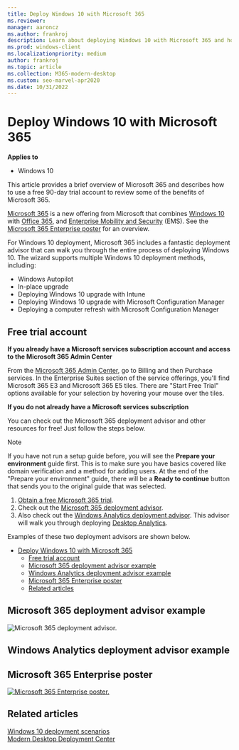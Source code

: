 ```yaml
---
title: Deploy Windows 10 with Microsoft 365
ms.reviewer: 
manager: aaroncz
ms.author: frankroj
description: Learn about deploying Windows 10 with Microsoft 365 and how to use a free 90-day trial account to review some of the benefits of Microsoft 365.
ms.prod: windows-client
ms.localizationpriority: medium
author: frankroj
ms.topic: article
ms.collection: M365-modern-desktop
ms.custom: seo-marvel-apr2020
ms.date: 10/31/2022
---
```


# Deploy Windows 10 with Microsoft 365

**Applies to**

-   Windows 10

This article provides a brief overview of Microsoft 365 and describes how to use a free 90-day trial account to review some of the benefits of Microsoft 365.

[Microsoft 365](https://www.microsoft.com/microsoft-365) is a new offering from Microsoft that combines [Windows 10](https://www.microsoft.com/windows/features) with [Office 365](https://www.microsoft.com/microsoft-365/office-365), and [Enterprise Mobility and Security](https://www.microsoft.com/cloud-platform/enterprise-mobility-security) (EMS). See the [Microsoft 365 Enterprise poster](#microsoft-365-enterprise-poster) for an overview.

For Windows 10 deployment, Microsoft 365 includes a fantastic deployment advisor that can walk you through the entire process of deploying Windows 10. The wizard supports multiple Windows 10 deployment methods, including:

- Windows Autopilot
- In-place upgrade
- Deploying Windows 10 upgrade with Intune
- Deploying Windows 10 upgrade with Microsoft Configuration Manager
- Deploying a computer refresh with Microsoft Configuration Manager

## Free trial account

**If you already have a Microsoft services subscription account and access to the Microsoft 365 Admin Center**

From the [Microsoft 365 Admin Center](https://portal.office.com), go to Billing and then Purchase services.
In the Enterprise Suites section of the service offerings, you'll find Microsoft 365 E3 and Microsoft 365 E5 tiles.
There are "Start Free Trial" options available for your selection by hovering your mouse over the tiles.

**If you do not already have a Microsoft services subscription**

You can check out the Microsoft 365 deployment advisor and other resources for free! Just follow the steps below. 

>[!NOTE]
>If you have not run a setup guide before, you will see the **Prepare your environment** guide first. This is to make sure you have basics covered like domain verification and a method for adding users. At the end of the "Prepare your environment" guide, there will be a **Ready to continue** button that sends you to the original guide that was selected.

1. [Obtain a free Microsoft 365 trial](/microsoft-365/commerce/try-or-buy-microsoft-365).
2. Check out the [Microsoft 365 deployment advisor](https://aka.ms/microsoft365setupguide).
3. Also check out the [Windows Analytics deployment advisor](/mem/configmgr/desktop-analytics/overview). This advisor will walk you through deploying [Desktop Analytics](/mem/configmgr/desktop-analytics/overview). 

Examples of these two deployment advisors are shown below.

- [Deploy Windows 10 with Microsoft 365](#deploy-windows-10-with-microsoft-365)
  - [Free trial account](#free-trial-account)
  - [Microsoft 365 deployment advisor example](#microsoft-365-deployment-advisor-example)
  - [Windows Analytics deployment advisor example](#windows-analytics-deployment-advisor-example)
  - [Microsoft 365 Enterprise poster](#microsoft-365-enterprise-poster)
  - [Related articles](#related-articles)

## Microsoft 365 deployment advisor example
![Microsoft 365 deployment advisor.](images/m365da.png)

## Windows Analytics deployment advisor example


## Microsoft 365 Enterprise poster

[![Microsoft 365 Enterprise poster.](images/m365e.png)](https://aka.ms/m365eposter)

## Related articles

[Windows 10 deployment scenarios](windows-10-deployment-scenarios.md)<br>
[Modern Desktop Deployment Center](/microsoft-365/enterprise/desktop-deployment-center-home)
